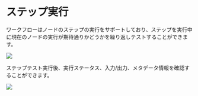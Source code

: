 # ステップ実行

ワークフローはノードのステップの実行をサポートしており、ステップを実行中に現在のノードの実行が期待通りかどうかを繰り返しテストすることができます。

![](https://assets-docs.dify.ai/dify-enterprise-mintlify/jp/guides/workflow/debug-and-preview/36e547165a5088510c99baee4ce42bcd.png)

ステップテスト実行後、実行ステータス、入力/出力、メタデータ情報を確認することができます。

![](https://assets-docs.dify.ai/dify-enterprise-mintlify/jp/guides/workflow/debug-and-preview/040e1051d33b94d35e4683d3c89691a8.png)